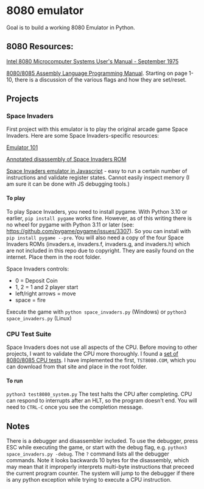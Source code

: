 # 8080 emulator

Goal is to build a working 8080 Emulator in Python.  

## 8080 Resources:

[Intel 8080 Microcomputer Systems User's Manual - September 1975](http://bitsavers.trailing-edge.com/components/intel/MCS80/98-153B_Intel_8080_Microcomputer_Systems_Users_Manual_197509.pdf)

[8080/8085 Assembly Language Programming Manual](http://bitsavers.org/components/intel/MCS80/9800301D_8080_8085_Assembly_Language_Programming_Manual_May81.pdf).  Starting on page 1-10, there is a discussion of the various flags and how they are set/reset.

## Projects

### Space Invaders
First project with this emulator is to play the original arcade game Space Invaders.  Here are some Space Invaders-specific resources:

[Emulator 101](http://emulator101.com/)

[Annotated disassembly of Space Invaders ROM](https://www.computerarcheology.com/Arcade/SpaceInvaders/Code.html)

[Space Invaders emulator in Javascript](https://bluishcoder.co.nz/js8080/) - easy to run a certain number of instructions and validate register states.  Cannot easily inspect memory (I am sure it can be done with JS debugging tools.)


#### To play

To play Space Invaders, you need to install pygame.  With Python 3.10 or earlier, ```pip install pygame``` works fine.  However, as of this writing there is no wheel for pygame with Python 3.11 or later (see: https://github.com/pygame/pygame/issues/3307).  So you can install with ```pip install pygame --pre```.  You will also need a copy of the four Space Invaders ROMs (invaders.e, invaders.f, invaders.g, and invaders.h) which are not included in this repo due to copyright.  They are easily found on the internet.  Place them in the root folder.  

Space Invaders controls:

* 0 = Deposit Coin
* 1, 2 = 1 and 2 player start
* left/right arrows = move 
* space = fire

Execute the game with ```python space_invaders.py``` (Windows) or ```python3 space_invaders.py``` (Linux)

### CPU Test Suite

Space Invaders does not use all aspects of the CPU.  Before moving to other projects, I want to validate the CPU more thoroughly.  I found a [set of 8080/8085 CPU tests](https://altairclone.com/downloads/cpu_tests/).  I have implemented the first, ```TST8080.COM```, which you can download from that site and place in the root folder.

#### To run

```python3 test8080_system.py```  The test halts the CPU after completing.  CPU can respond to interrupts after an HLT, so the program doesn't end.  You will need to ```CTRL-C``` once you see the completion message.

## Notes

There is a debugger and disassembler included.  To use the debugger, press ESC while executing the game, or start with the debug flag, e.g. ```python3 space_invaders.py -debug```.  The ```?``` command lists all the debugger commands.  Note it looks backwards
10 bytes for the disassembly, which may mean that it improperly interprets multi-byte instructions that preceed the current program counter.  The system will jump to the debugger if there is any python exception while trying to execute a CPU instruction.
